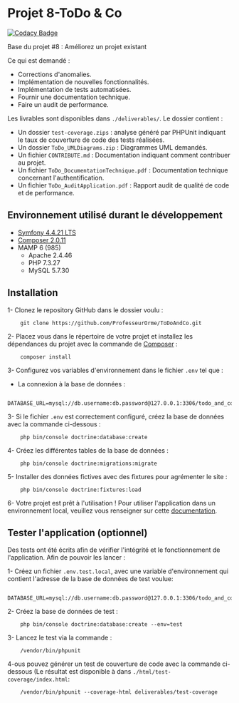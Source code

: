 # Projet 8-ToDo & Co

[![Codacy Badge](https://app.codacy.com/project/badge/Grade/1e167cb4ce6e41abbc4c1cb4c63e2b6d)](https://www.codacy.com/gh/ProfesseurOrme/ToDoAndCo/dashboard?utm_source=github.com&amp;utm_medium=referral&amp;utm_content=ProfesseurOrme/ToDoAndCo&amp;utm_campaign=Badge_Grade)

Base du projet #8 : Améliorez un projet existant

Ce qui est demandé : 
* Corrections d'anomalies.
* Implémentation de nouvelles fonctionnalités.
* Implémentation de tests automatisées.
* Fournir une documentation technique.
* Faire un audit de performance.

Les livrables sont disponibles dans `./deliverables/`. Le dossier contient :
* Un dossier `test-coverage.zips` : analyse généré par PHPUnit indiquant le taux de couverture de code des tests 
  réalisées.
* Un dossier `ToDo_UMLDiagrams.zip` : Diagrammes UML demandés.
* Un fichier `CONTRIBUTE.md` : Documentation indiquant comment contribuer au projet.
* Un fichier `ToDo_DocumentationTechnique.pdf` : Documentation technique concernant l'authentification.
* Un fichier `ToDo_AuditApplication.pdf` : Rapport audit de qualité de code et de performance.

## Environnement utilisé durant le développement
* [Symfony 4.4.21 LTS](https://symfony.com/doc/4.4/setup.html) 
* [Composer 2.0.11](https://getcomposer.org/doc/00-intro.md)
* MAMP 6 (985)
    * Apache 2.4.46
    * PHP 7.3.27
    * MySQL 5.7.30

## Installation
1- Clonez le repository GitHub dans le dossier voulu :
```
    git clone https://github.com/ProfesseurOrme/ToDoAndCo.git
```

2- Placez vous dans le répertoire de votre projet et installez les dépendances du projet avec la commande de [Composer](https://getcomposer.org/doc/00-intro.md) :
```
    composer install
```

3- Configurez vos variables d'environnement dans le fichier `.env` tel que :

* La connexion à la base de données  :
```
    DATABASE_URL=mysql://db.username:db.password@127.0.0.1:3306/todo_and_co
```

3- Si le fichier `.env` est correctement configuré, créez la base de données avec la commande ci-dessous :
```
    php bin/console doctrine:database:create
```
4- Créez les différentes tables de la base de données :
```
    php bin/console doctrine:migrations:migrate
```
5- Installer des données fictives avec des fixtures pour agrémenter le site :
```
    php bin/console doctrine:fixtures:load
```
6- Votre projet est prêt à l'utilisation ! Pour utiliser l'application dans un environnement local, veuillez vous
 renseigner sur cette
 [documentation](https://symfony.com/doc/4.4/setup.html#running-symfony-applications).

## Tester l'application (optionnel)

Des tests ont été écrits afin de vérifier l'intégrité et le fonctionnement de l'application. Afin de pouvoir les 
lancer :

1- Créez un fichier `.env.test.local`, avec une variable d'environnement qui contient l'adresse de la base de 
données de test voulue:
```
    DATABASE_URL=mysql://db.username:db.password@127.0.0.1:3306/todo_and_co_test
```

2- Créez la base de données de test :
```
    php bin/console doctrine:database:create --env=test
```

3- Lancez le test via la commande : 
```
    /vendor/bin/phpunit
```

4-ous pouvez générer un test de couverture de code avec la commande ci-dessous (Le résultat est disponible à dans `./html/test-coverage/index.html`:
```
    /vendor/bin/phpunit --coverage-html deliverables/test-coverage
```